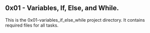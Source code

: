 ## 0x01 - Variables, If, Else, and While.
This is the 0x01-variables_if_else_while project directory. It contains required files for all tasks.
